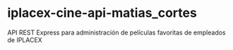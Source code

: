 # iplacex-cine-api-matias_cortes
 API REST Express para administración de películas favoritas de empleados de IPLACEX
